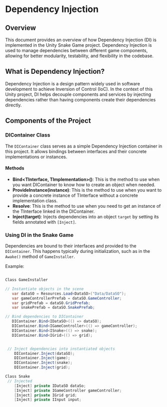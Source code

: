 # Dependency Injection

## Overview

This document provides an overview of how Dependency Injection (DI) is implemented in the Unity Snake Game project. Dependency Injection is used to manage dependencies between different game components, allowing for better modularity, testability, and flexibility in the codebase.

## What is Dependency Injection?

Dependency Injection is a design pattern widely used in software development to achieve Inversion of Control (IoC). In the context of this Unity project, DI helps decouple components and services by injecting dependencies rather than having components create their dependencies directly.

## Components of the Project

### DIContainer Class

The `DIContainer` class serves as a simple Dependency Injection container in this project. It allows bindings between interfaces and their concrete implementations or instances.

#### Methods

- **Bind<TInterface, TImplementation>()**: This is the method to use when you want DIContainer to know how to create an object when needed.
- **ProvideInstance<TInterface>(instance)**: This is the method to use when you want to provide a concrete instance of TInterface without a concrete implementation class.
- **Resolve**: This is the method to use when you need to get an instance of the TInterface linked in the DIContainer.
- **Inject(target)**: Injects dependencies into an object `target` by setting its fields annotated with `[Inject]`.

### Using DI in the Snake Game
Dependencies are bound to their interfaces and provided to the `DIContainer`. This happens typically during initialization, such as in the `Awake()` method of `GameInstaller`.

Example:
```csharp

Class GameInstaller

// Instantiate objects in the scene
   var dataSO = Resources.Load<DataSO>("Data/DataSO"); 
   var gameControllerPrefab = dataSO.GameController;
   var gridPrefab = dataSO.GridPrefab;
   var snakePrefab = dataSO.SnakePrefab;

// Bind dependencies to DIContainer
   DIContainer.Bind<IDataSO>(() => dataSO);
   DIContainer.Bind<IGameController>(() => gameController);
   DIContainer.Bind<ISnake>(() => snake);
   DIContainer.Bind<IGrid>(() => grid);


 // Inject dependencies into instantiated objects
    DIContainer.Inject(dataSO);
    DIContainer.Inject(game);
    DIContainer.Inject(snake);
    DIContainer.Inject(grid);

Class Snake
 // Injected
    [Inject] private IDataSO dataSo;
    [Inject] private IGameController gameController;
    [Inject] private IGrid grid;
    [Inject] private IInput input;


